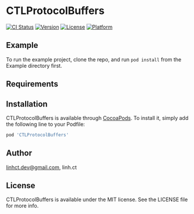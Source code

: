 # CTLProtocolBuffers

[![CI Status](https://img.shields.io/travis/linhct.dev@gmail.com/CTLProtocolBuffers.svg?style=flat)](https://travis-ci.org/linhct.dev@gmail.com/CTLProtocolBuffers)
[![Version](https://img.shields.io/cocoapods/v/CTLProtocolBuffers.svg?style=flat)](https://cocoapods.org/pods/CTLProtocolBuffers)
[![License](https://img.shields.io/cocoapods/l/CTLProtocolBuffers.svg?style=flat)](https://cocoapods.org/pods/CTLProtocolBuffers)
[![Platform](https://img.shields.io/cocoapods/p/CTLProtocolBuffers.svg?style=flat)](https://cocoapods.org/pods/CTLProtocolBuffers)

## Example

To run the example project, clone the repo, and run `pod install` from the Example directory first.

## Requirements

## Installation

CTLProtocolBuffers is available through [CocoaPods](https://cocoapods.org). To install
it, simply add the following line to your Podfile:

```ruby
pod 'CTLProtocolBuffers'
```

## Author

linhct.dev@gmail.com, linh.ct 

## License

CTLProtocolBuffers is available under the MIT license. See the LICENSE file for more info.
